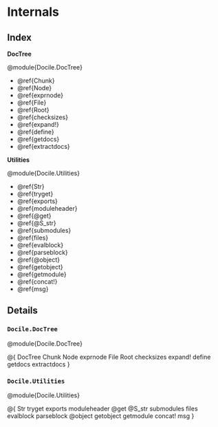 # Internals

## Index

**DocTree**

@module{Docile.DocTree}

- @ref{Chunk}
- @ref{Node}
- @ref{exprnode}
- @ref{File}
- @ref{Root}
- @ref{checksizes}
- @ref{expand!}
- @ref{define}
- @ref{getdocs}
- @ref{extractdocs}

**Utilities**

@module{Docile.Utilities}

- @ref{Str}
- @ref{tryget}
- @ref{exports}
- @ref{moduleheader}
- @ref{@get}
- @ref{@S_str}
- @ref{submodules}
- @ref{files}
- @ref{evalblock}
- @ref{parseblock}
- @ref{@object}
- @ref{getobject}
- @ref{getmodule}
- @ref{concat!}
- @ref{msg}

## Details

### `Docile.DocTree`

@module{Docile.DocTree}

@{
    DocTree
    Chunk
    Node
    exprnode
    File
    Root
    checksizes
    expand!
    define
    getdocs
    extractdocs
}

### `Docile.Utilities`

@module{Docile.Utilities}

@{
    Str
    tryget
    exports
    moduleheader
    @get
    @S_str
    submodules
    files
    evalblock
    parseblock
    @object
    getobject
    getmodule
    concat!
    msg
}
